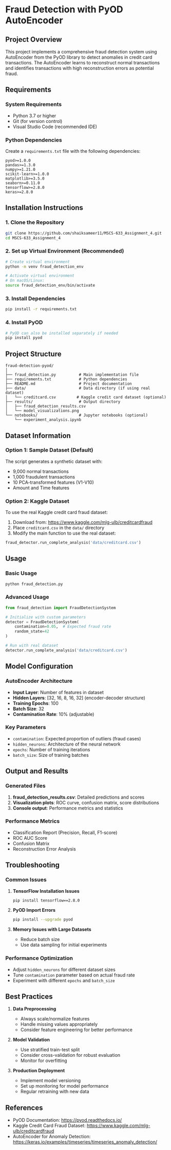# Fraud Detection with PyOD AutoEncoder

## Project Overview

This project implements a comprehensive fraud detection system using AutoEncoder from the PyOD library to detect anomalies in credit card transactions. The AutoEncoder learns to reconstruct normal transactions and identifies transactions with high reconstruction errors as potential fraud.

## Requirements

### System Requirements
- Python 3.7 or higher
- Git (for version control)
- Visual Studio Code (recommended IDE)

### Python Dependencies
Create a `requirements.txt` file with the following dependencies:

```
pyod>=1.0.0
pandas>=1.3.0
numpy>=1.21.0
scikit-learn>=1.0.0
matplotlib>=3.5.0
seaborn>=0.11.0
tensorflow>=2.8.0
keras>=2.8.0
```

## Installation Instructions

### 1. Clone the Repository
```bash
git clone https://github.com/shaiksameer11/MSCS-633_Assignment_4.git
cd MSCS-633_Assignment_4
```

### 2. Set up Virtual Environment (Recommended)
```bash
# Create virtual environment
python -m venv fraud_detection_env

# Activate virtual environment
# On macOS/Linux:
source fraud_detection_env/bin/activate
```

### 3. Install Dependencies
```bash
pip install -r requirements.txt
```

### 4. Install PyOD
```bash
# PyOD can also be installed separately if needed
pip install pyod
```

## Project Structure

```
fraud-detection-pyod/
│
├── fraud_detection.py          # Main implementation file
├── requirements.txt            # Python dependencies
├── README.md                   # Project documentation
├── data/                       # Data directory (if using real dataset)
│   └── creditcard.csv         # Kaggle credit card dataset (optional)
├── results/                    # Output directory
│   ├── fraud_detection_results.csv
│   └── model_visualizations.png
└── notebooks/                  # Jupyter notebooks (optional)
    └── experiment_analysis.ipynb
```

## Dataset Information

### Option 1: Sample Dataset (Default)
The script generates a synthetic dataset with:
- 9,000 normal transactions
- 1,000 fraudulent transactions
- 10 PCA-transformed features (V1-V10)
- Amount and Time features

### Option 2: Kaggle Dataset
To use the real Kaggle credit card fraud dataset:
1. Download from: https://www.kaggle.com/mlg-ulb/creditcardfraud
2. Place `creditcard.csv` in the `data/` directory
3. Modify the main function to use the real dataset:

```python
fraud_detector.run_complete_analysis('data/creditcard.csv')
```

## Usage

### Basic Usage
```bash
python fraud_detection.py
```

### Advanced Usage
```python
from fraud_detection import FraudDetectionSystem

# Initialize with custom parameters
detector = FraudDetectionSystem(
    contamination=0.05,  # Expected fraud rate
    random_state=42
)

# Run with real dataset
detector.run_complete_analysis('data/creditcard.csv')
```

## Model Configuration

### AutoEncoder Architecture
- **Input Layer**: Number of features in dataset
- **Hidden Layers**: [32, 16, 8, 16, 32] (encoder-decoder structure)
- **Training Epochs**: 100
- **Batch Size**: 32
- **Contamination Rate**: 10% (adjustable)

### Key Parameters
- `contamination`: Expected proportion of outliers (fraud cases)
- `hidden_neurons`: Architecture of the neural network
- `epochs`: Number of training iterations
- `batch_size`: Size of training batches

## Output and Results

### Generated Files
1. **fraud_detection_results.csv**: Detailed predictions and scores
2. **Visualization plots**: ROC curve, confusion matrix, score distributions
3. **Console output**: Performance metrics and statistics

### Performance Metrics
- Classification Report (Precision, Recall, F1-score)
- ROC AUC Score
- Confusion Matrix
- Reconstruction Error Analysis

## Troubleshooting

### Common Issues

1. **TensorFlow Installation Issues**
   ```bash
   pip install tensorflow==2.8.0
   ```

2. **PyOD Import Errors**
   ```bash
   pip install --upgrade pyod
   ```

3. **Memory Issues with Large Datasets**
    - Reduce batch size
    - Use data sampling for initial experiments

### Performance Optimization
- Adjust `hidden_neurons` for different dataset sizes
- Tune `contamination` parameter based on actual fraud rate
- Experiment with different `epochs` and `batch_size`

## Best Practices

1. **Data Preprocessing**
    - Always scale/normalize features
    - Handle missing values appropriately
    - Consider feature engineering for better performance

2. **Model Validation**
    - Use stratified train-test split
    - Consider cross-validation for robust evaluation
    - Monitor for overfitting

3. **Production Deployment**
    - Implement model versioning
    - Set up monitoring for model performance
    - Regular retraining with new data

## References

- PyOD Documentation: https://pyod.readthedocs.io/
- Kaggle Credit Card Fraud Dataset: https://www.kaggle.com/mlg-ulb/creditcardfraud
- AutoEncoder for Anomaly Detection: https://keras.io/examples/timeseries/timeseries_anomaly_detection/

